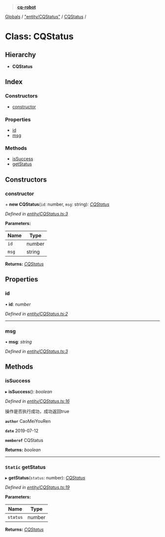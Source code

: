 > **[cq-robot](../README.md)**

[Globals](../globals.md) / ["entity/CQStatus"](../modules/_entity_cqstatus_.md) / [CQStatus](_entity_cqstatus_.cqstatus.md) /

# Class: CQStatus

## Hierarchy

* **CQStatus**

## Index

### Constructors

* [constructor](_entity_cqstatus_.cqstatus.md#constructor)

### Properties

* [id](_entity_cqstatus_.cqstatus.md#id)
* [msg](_entity_cqstatus_.cqstatus.md#msg)

### Methods

* [isSuccess](_entity_cqstatus_.cqstatus.md#issuccess)
* [getStatus](_entity_cqstatus_.cqstatus.md#static-getstatus)

## Constructors

###  constructor

\+ **new CQStatus**(`id`: number, `msg`: string): *[CQStatus](_entity_cqstatus_.cqstatus.md)*

*Defined in [entity/CQStatus.ts:3](https://github.com/CaoMeiYouRen/node-cq-robot/blob/6797119/src/entity/CQStatus.ts#L3)*

**Parameters:**

Name | Type |
------ | ------ |
`id` | number |
`msg` | string |

**Returns:** *[CQStatus](_entity_cqstatus_.cqstatus.md)*

## Properties

###  id

• **id**: *number*

*Defined in [entity/CQStatus.ts:2](https://github.com/CaoMeiYouRen/node-cq-robot/blob/6797119/src/entity/CQStatus.ts#L2)*

___

###  msg

• **msg**: *string*

*Defined in [entity/CQStatus.ts:3](https://github.com/CaoMeiYouRen/node-cq-robot/blob/6797119/src/entity/CQStatus.ts#L3)*

## Methods

###  isSuccess

▸ **isSuccess**(): *boolean*

*Defined in [entity/CQStatus.ts:16](https://github.com/CaoMeiYouRen/node-cq-robot/blob/6797119/src/entity/CQStatus.ts#L16)*

操作是否执行成功，成功返回true

**`author`** CaoMeiYouRen

**`date`** 2019-07-12

**`memberof`** CQStatus

**Returns:** *boolean*

___

### `Static` getStatus

▸ **getStatus**(`status`: number): *[CQStatus](_entity_cqstatus_.cqstatus.md)*

*Defined in [entity/CQStatus.ts:19](https://github.com/CaoMeiYouRen/node-cq-robot/blob/6797119/src/entity/CQStatus.ts#L19)*

**Parameters:**

Name | Type |
------ | ------ |
`status` | number |

**Returns:** *[CQStatus](_entity_cqstatus_.cqstatus.md)*